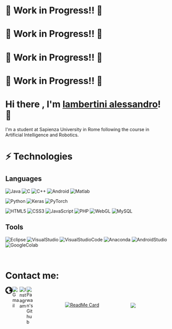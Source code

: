 
<h1>👷 Work in Progress!! 👷</h1>
<h1>👷 Work in Progress!! 👷</h1>
<h1>👷 Work in Progress!! 👷</h1>
<h1>👷 Work in Progress!! 👷</h1>


# Hi there , I'm [lambertini alessandro](https://lambertinialessandro.github.io/lambertinialessandro/)! 👋

I'm a student at Sapienza University in Rome following the course in Artificial Intelligence and Robotics.

# ⚡ Technologies

## Languages

![Java](https://img.shields.io/badge/-java-E34F26?style=flat-square&logo=java)
![C](https://img.shields.io/badge/-C-black?style=flat-square&logo=c&logoColor=white)
![C++](https://img.shields.io/badge/-C++-black?style=flat-square&logo=c%2B%2B&logoColor=white)
![Android](https://img.shields.io/badge/-Android-3DDC84?style=flat-square&logo=android&logoColor=white)
![Matlab](https://img.shields.io/badge/-Matlab-BC442C?style=flat-square&logo=matlab&logoColor=white)

![Python](https://img.shields.io/badge/-Python-ffff47?style=flat-square&logo=python)
![Keras](https://img.shields.io/badge/-Keras-D00000?style=flat-square&logo=keras)
![PyTorch](https://img.shields.io/badge/-PyTorch-EE4C2C?style=flat-square&logo=pytorch&logoColor=white)

![HTML5](https://img.shields.io/badge/-HTML5-E34F26?style=flat-square&logo=html5&logoColor=white)
![CSS3](https://img.shields.io/badge/-CSS3-1572B6?style=flat-square&logo=css3)
![JavaScript](https://img.shields.io/badge/-JavaScript-black?style=flat-square&logo=javascript)
![PHP](https://img.shields.io/badge/-PHP-787CB5?style=flat-square&logo=PHP&logoColor=black)
![WebGL](https://img.shields.io/badge/-WebGL-990000?style=flat-square&logo=webgl)
![MySQL](https://img.shields.io/badge/-MySQL-4479A1?style=flat-square&logo=mysql&logoColor=white)

## Tools

![Eclipse](https://img.shields.io/badge/-Eclipse-2C2255?style=flat-square&logo=eclipse)
![VisualStudio](https://img.shields.io/badge/-VisualStudio-5C2D91?style=flat-square&logo=VisualStudio)
![VisualStudioCode](https://img.shields.io/badge/-VisualStudioCode-007ACC?style=flat-square&logo=VisualStudioCode)
![Anaconda](https://img.shields.io/badge/-Anaconda-44A833?style=flat-square&logo=Anaconda&logoColor=white)
![AndroidStudio](https://img.shields.io/badge/-AndroidStudio-3DDC84?style=flat-square&logo=AndroidStudio&logoColor=white)
![GoogleColab](https://img.shields.io/badge/-GoogleColab-F9AB00?style=flat-square&logo=googlecolab&logoColor=white)

<br />

# Contact me:

<a href="https://lambertinialessandro.github.io/lambertinialessandro/">
  <img align="left" alt="Website" width="22px" src="https://raw.githubusercontent.com/iconic/open-iconic/master/svg/globe.svg" />
</a>
<a href="mailto:lambertinialessandro16@gmail.com">
  <img align="left" alt="Gmail" width="22px" src="https://cdn.jsdelivr.net/npm/simple-icons@v3/icons/gmail.svg" />
</a>
<a href="https://www.instagram.com/lambertinialessandro/">
  <img align="left" alt="Instagram" width="22px" src="https://cdn.jsdelivr.net/npm/simple-icons@v3/icons/instagram.svg" />
</a>
<a href="https://github.com/lambertinialessandro">
  <img align="left" alt="Pawan's Github" width="22px" src="https://cdn.jsdelivr.net/npm/simple-icons@v3/icons/github.svg" />
</a>

<br />
<br />

<div style="display: flex; justify-content: space-evenly; align-items: center;" >
  
  [![ReadMe Card](https://github-readme-stats.vercel.app/api/pin/?username=lambertinialessandro&repo=lambertinialessandro)](https://github.com/lambertinialessandro/lambertinialessandro)

  <a href="https://github.com/lambertinialessandro">
    <img align="center" src="https://github-readme-stats.vercel.app/api/top-langs/?username=lambertinialessandro&theme=light&hide_langs_below=1&layout=compact&langs_count=6"/>
  </a>
</div>
